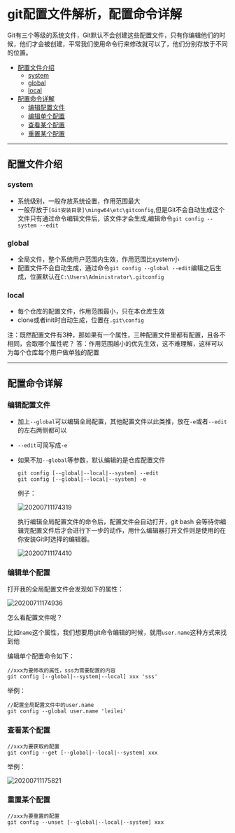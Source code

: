 # git配置文件解析，配置命令详解

Git有三个等级的系统文件，Git默认不会创建这些配置文件，只有你编辑他们的时候，他们才会被创建，平常我们使用命令行来修改就可以了，他们分别存放于不同的位置。

<!-- TOC -->

- [配置文件介绍](#配置文件介绍)
  - [system](#system)
  - [global](#global)
  - [local](#local)
- [配置命令详解](#配置命令详解)
  - [编辑配置文件](#编辑配置文件)
  - [编辑单个配置](#编辑单个配置)
  - [查看某个配置](#查看某个配置)
  - [重置某个配置](#重置某个配置)

<!-- /TOC -->

---
## 配置文件介绍

### system

- 系统级别，一般存放系统设置，作用范围最大
- 一般存放于`[Git安装目录]\mingw64\etc\gitconfig`,但是Git不会自动生成这个文件只有通过命令编辑文件后，该文件才会生成,编辑命令`git config --system --edit`

### global

- 全局文件，整个系统用户范围内生效，作用范围比system小
- 配置文件不会自动生成，通过命令`git config --global --edit`编辑之后生成，位置默认在`C:\Users\Administrator\.gitconfig`

### local

- 每个仓库的配置文件，作用范围最小，只在本仓库生效
- clone或者init时自动生成，位置在`.git\config`

注：既然配置文件有3种，那如果有一个属性，三种配置文件里都有配置，且各不相同，会取哪个属性呢？
答：作用范围越小的优先生效，这不难理解，这样可以为每个仓库每个用户做单独的配置

---
## 配置命令详解

### 编辑配置文件

- 加上`--global`可以编辑全局配置，其他配置文件以此类推，放在`-e`或者`--edit`的左右两侧都可以
- `--edit`可简写成`-e`
- 如果不加`--global`等参数，默认编辑的是仓库配置文件
  ```
  git config [--global|--local|--system] --edit
  git config [--global|--local|--system] -e
  ```
  例子：
    
    ![20200711174319](https://cdn.jsdelivr.net/gh/leiyu1997/ImageHostingService@master/resources/blogs/20200711174319.png)

    执行编辑全局配置文件的命令后，配置文件会自动打开，git bash 会等待你编辑完配置文件后才会进行下一步的动作，用什么编辑器打开文件则是使用的在你安装Git时选择的编辑器。

    ![20200711174410](https://cdn.jsdelivr.net/gh/leiyu1997/ImageHostingService@master/resources/blogs/20200711174410.png)

### 编辑单个配置

打开我的全局配置文件会发现如下的属性：

![20200711174936](https://cdn.jsdelivr.net/gh/leiyu1997/ImageHostingService@master/resources/blogs/20200711174936.png)

怎么看配置文件呢？

比如`name`这个属性，我们想要用git命令编辑的时候，就用`user.name`这种方式来找到他

编辑单个配置命令如下：

```
//xxx为要修改的属性，sss为需要配置的内容
git config [--global|--system|--local] xxx 'sss'
```
举例：

```
//配置全局配置文件中的user.name
git config --global user.name 'leilei'
```

### 查看某个配置

```
//xxx为要获取的配置
git config --get [--global|--local|--system] xxx
```

举例：

![20200711175821](https://cdn.jsdelivr.net/gh/leiyu1997/ImageHostingService@master/resources/blogs/20200711175821.png)

### 重置某个配置

```
//xxx为要重置的配置
git config --unset [--global|--local|--system] xxx
```